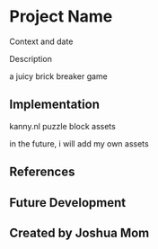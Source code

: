 # Project Name

Context and date

Description

a juicy brick breaker game


## Implementation

kanny.nl puzzle block assets

in the future, i will add my own assets


## References


## Future Development


## Created by Joshua Mom
